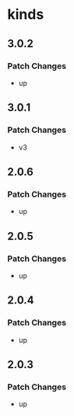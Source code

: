 # kinds

## 3.0.2

### Patch Changes

- up

## 3.0.1

### Patch Changes

- v3

## 2.0.6

### Patch Changes

- up

## 2.0.5

### Patch Changes

- up

## 2.0.4

### Patch Changes

- up

## 2.0.3

### Patch Changes

- up
